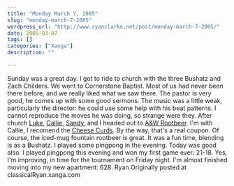 ```yaml
---
title: "Monday March 7, 2005"
slug: "monday-march-7-2005"
wordpress_url: "http://www.ryanclarke.net/post/monday-march-7-2005/"
date: 2005-03-07
tags: []
categories: ["Xanga"]
description: ""

---
```


Sunday was a great day. I got to ride to church with the three Bushatz and Zach Childers. We went to Cornerstone Baptist. Most of us had never been there before, and we really liked what we saw there. The pastor is very good, he comes up with some good sermons. The music was a little weak, particularly the director: he could use some help with his beat patterns. I cannot reproduce the moves he was doing, so strange were they. After church [Luke](http://www.xanga.com/home.aspx?user=lbushatz), [Callie](http://www.xanga.com/home.aspx?user=ThePerfectWoman31), [Sandy](http://www.xanga.com/home.aspx?user=verityworkaholic), and I headed out to [A&W Rootbeer](http://www.awrestaurants.com/). I'm with Callie, I recomend the [Cheese Curds](http://www.curdcrazy.com/coupon2.htm). By the way, that's a real coupon. Of course, the iced-mug fountain rootbeer is great. It was a fun time, blending is as a Bushatz. I played some pingpong in the evening.
 Today was good also. I played pingpong this evening and won my first game ever: 21-18. Yes, I'm improving, in time for the tournament on Friday night. I'm almost finished moving into my new apartment: 628.
 Ryan
Originally posted at classicalRyan.xanga.com
